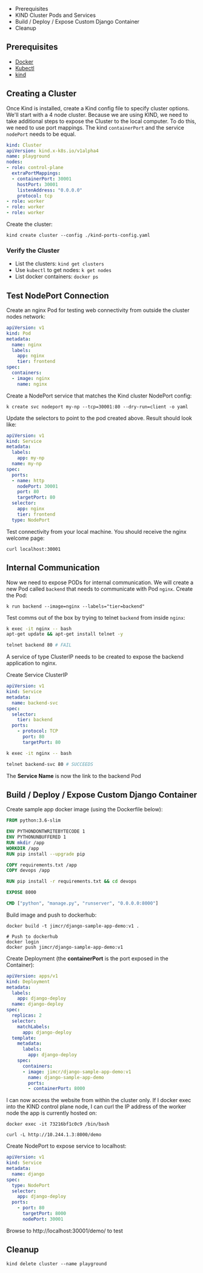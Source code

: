 - Prerequisites
- KIND Cluster Pods and Services
- Build / Deploy / Expose Custom Django Container
- Cleanup

## Prerequisites

 - [Docker](https://docs.docker.com)
 - [Kubectl](https://kubernetes.io/docs/)
 - [kind](https://kind.sigs.k8s.io/)

## Creating a Cluster

Once Kind is installed, create a Kind config file to specify cluster options. We'll start with a 4 node cluster.
Because we are using KIND, we need to take additional steps to expose the Cluster to the local computer. To do this, we need to use port mappings. The kind `containerPort` and the service `nodePort` needs to be equal.

``` yaml
kind: Cluster
apiVersion: kind.x-k8s.io/v1alpha4
name: playground
nodes:
- role: control-plane
  extraPortMappings:
  - containerPort: 30001
    hostPort: 30001
    listenAddress: "0.0.0.0"
    protocol: tcp
- role: worker
- role: worker
- role: worker
```

Create the cluster: 

``` shell
kind create cluster --config ./kind-ports-config.yaml
```

### Verify the Cluster

 - List the clusters: `kind get clusters`
 - Use `kubectl` to get nodes: `k get nodes`
 - List docker containers: `docker ps`



## Test NodePort Connection

Create an nginx Pod for testing web connectivity from outside the cluster nodes network:

``` yaml
apiVersion: v1
kind: Pod
metadata:
  name: nginx
  labels:
    app: nginx
    tier: frontend
spec:
  containers:
  - image: nginx
    name: nginx

```

Create a NodePort service that matches the Kind cluster NodePort config:

``` shell
k create svc nodeport my-np --tcp=30001:80 --dry-run=client -o yaml
```

Update the selectors to point to the pod created above. Result should look like:

``` yaml
apiVersion: v1
kind: Service
metadata:
  labels:
    app: my-np
  name: my-np
spec:
  ports:
  - name: http
    nodePort: 30001
    port: 80
    targetPort: 80
  selector:
    app: nginx
    tier: frontend
  type: NodePort

```

Test connectivity from your local machine. You should receive the nginx welcome page:

```
curl localhost:30001
```

## Internal Communication

Now we need to expose PODs for internal communication. We will create a new Pod called `backend` that needs to communicate with Pod `nginx`.
Create the Pod:

`k run backend --image=nginx --labels="tier=backend"`

Test comms out of the box by trying to telnet `backend` from inside `nginx`:

``` bash
k exec -it nginx -- bash
apt-get update && apt-get install telnet -y

telnet backend 80 # FAIL
```

A service of type ClusterIP needs to be created to expose the backend application to nginx.

Create Service ClusterIP

``` yaml
apiVersion: v1
kind: Service
metadata:
  name: backend-svc
spec:
  selector:
    tier: backend
  ports:
    - protocol: TCP
      port: 80
      targetPort: 80
```

``` bash
k exec -it nginx -- bash

telnet backend-svc 80 # SUCCEEDS
```

The **Service Name** is now the link to the backend Pod


## Build / Deploy / Expose Custom Django Container

Create sample app docker image (using the Dockerfile below):

``` dockerfile
FROM python:3.6-slim

ENV PYTHONDONTWRITEBYTECODE 1
ENV PYTHONUNBUFFERED 1
RUN mkdir /app
WORKDIR /app
RUN pip install --upgrade pip

COPY requirements.txt /app
COPY devops /app

RUN pip install -r requirements.txt && cd devops

EXPOSE 8000

CMD ["python", "manage.py", "runserver", "0.0.0.0:8000"]
```

Build image and push to dockerhub:

``` shell
docker build -t jimcr/django-sample-app-demo:v1 .

# Push to dockerhub
docker login
docker push jimcr/django-sample-app-demo:v1
```

Create Deployment (the **containerPort** is the port exposed in the Container):

``` yaml
apiVersion: apps/v1
kind: Deployment
metadata:
  labels:
    app: django-deploy
  name: django-deploy
spec:
  replicas: 2
  selector:
    matchLabels:
      app: django-deploy
  template:
    metadata:
      labels:
        app: django-deploy
    spec:
      containers:
      - image: jimcr/django-sample-app-demo:v1
        name: django-sample-app-demo
        ports:
        - containerPort: 8000
```

I can now access the website from within the cluster only. If I docker exec into the KIND control plane node, I can curl the IP address of the worker node the app is currently hosted on:

``` shell
docker exec -it 73216bf1c0c9 /bin/bash

curl -L http://10.244.1.3:8000/demo
```

Create NodePort to expose service to localhost:

``` yaml
apiVersion: v1
kind: Service
metadata:
  name: django
spec:
  type: NodePort
  selector:
    app: django-deploy
  ports:
    - port: 80
      targetPort: 8000
      nodePort: 30001
```

Browse to http://localhost:30001/demo/ to test

## Cleanup

``` shell
kind delete cluster --name playground
```
